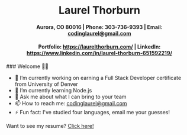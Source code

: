 <div align="center">
 
# **Laurel Thorburn**

#### Aurora, CO 80016 | Phone: 303-736-9393 | Email: codinglaurel@gmail.com

#### Portfolio: https://laurelthorburn.com/ | LinkedIn: https://www.linkedin.com/in/laurel-thorburn-651592219/
</div>
### Welcome 🦸‍♀️

- 🔭 I’m currently working on earning a Full Stack Developer certificate from University of Denver
- 🌱 I’m currently learning Node.js
- 💬 Ask me about what I can bring to your team
- 📫 How to reach me: codinglaurel@gmail.com
- ⚡ Fun fact: I've studied four languages, email me your guesses!

Want to see my resume? [Click here!](https://drive.google.com/file/d/1PCDEbj6nRjaNaSe_1KquX8zwYbSCFZ1V/view?usp=sharing)

